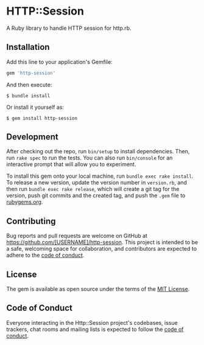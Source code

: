 # HTTP::Session

A Ruby library to handle HTTP session for http.rb.


## Installation

Add this line to your application's Gemfile:

```ruby
gem 'http-session'
```

And then execute:

    $ bundle install

Or install it yourself as:

    $ gem install http-session


## Development

After checking out the repo, run `bin/setup` to install dependencies. Then, run `rake spec` to run the tests. You can also run `bin/console` for an interactive prompt that will allow you to experiment.

To install this gem onto your local machine, run `bundle exec rake install`. To release a new version, update the version number in `version.rb`, and then run `bundle exec rake release`, which will create a git tag for the version, push git commits and the created tag, and push the `.gem` file to [rubygems.org](https://rubygems.org).


## Contributing

Bug reports and pull requests are welcome on GitHub at https://github.com/[USERNAME]/http-session. This project is intended to be a safe, welcoming space for collaboration, and contributors are expected to adhere to the [code of conduct](https://github.com/[USERNAME]/http-session/blob/main/CODE_OF_CONDUCT.md).


## License

The gem is available as open source under the terms of the [MIT License](https://opensource.org/licenses/MIT).


## Code of Conduct

Everyone interacting in the Http::Session project's codebases, issue trackers, chat rooms and mailing lists is expected to follow the [code of conduct](https://github.com/[USERNAME]/http-session/blob/main/CODE_OF_CONDUCT.md).
